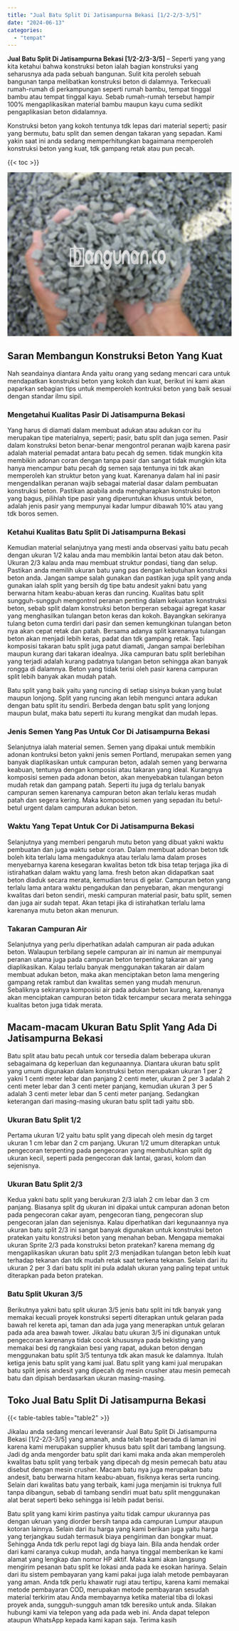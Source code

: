 ```yaml
---
title: "Jual Batu Split Di Jatisampurna Bekasi [1/2-2/3-3/5]"
date: "2024-06-13"
categories: 
  - "tempat"
---
```


**Jual Batu Split Di Jatisampurna Bekasi \[1/2-2/3-3/5\]** – Seperti yang yang kita ketahui bahwa konstruksi beton ialah bagian konstruksi yang seharusnya ada pada sebuah bangunan. Sulit kita peroleh sebuah bangunan tanpa melibatkan konstruksi beton di dalamnya. Terkecuali rumah-rumah di perkampungan seperti rumah bambu, tempat tinggal bambu atau tempat tinggal kayu. Sebab rumah-rumah tersebut hampir 100% mengaplikasikan material bambu maupun kayu cuma sedikit pengaplikasian beton didalamnya.

Konstruksi beton yang kokoh tentunya tdk lepas dari material seperti; pasir yang bermutu, batu split dan semen dengan takaran yang sepadan. Kami yakin saat ini anda sedang memperhitungkan bagaimana memperoleh konstruksi beton yang kuat, tdk gampang retak atau pun pecah.

{{< toc >}}

![Jual Batu Split Di Jatisampurna Bekasi [1/2-2/3-3/5]](/images/jual-batu-split-41.png)

## Saran Membangun Konstruksi Beton Yang Kuat

Nah seandainya diantara Anda yaitu orang yang sedang mencari cara untuk mendapatkan konstruksi beton yang kokoh dan kuat, berikut ini kami akan paparkan sebagian tips untuk memperoleh kontruksi beton yang baik sesuai dengan standar ilmu sipil.

### Mengetahui Kualitas Pasir Di Jatisampurna Bekasi

Yang harus di diamati dalam membuat adukan atau adukan cor itu merupakan tipe materialnya, seperti; pasir, batu split dan juga semen. Pasir dalam konstruksi beton benar-benar mengontrol peranan wajib karena pasir adalah material pemadat antara batu pecah dg semen. tidak mungkin kita membikin adonan coran dengan tanpa pasir dan sangat tidak mungkin kita hanya mencampur batu pecah dg semen saja tentunya ini tdk akan memperoleh kan struktur beton yang kuat. Karenanya dalam hal ini pasir mengendalikan peranan wajib sebagai material dasar dalam pembuatan konstruksi beton. Pastikan apabila anda mengharapkan konstruksi beton yang bagus, pilihlah tipe pasir yang diperuntukan khusus untuk beton, adalah jenis pasir yang mempunyai kadar lumpur dibawah 10% atau yang tdk boros semen.

### Ketahui Kualitas Batu Split Di Jatisampurna Bekasi

Kemudian material selanjutnya yang mesti anda observasi yaitu batu pecah dengan ukuran 1/2 kalau anda mau membikin lantai beton atau dak beton. Ukuran 2/3 kalau anda mau membuat struktur pondasi, tiang dan selup. Pastikan anda memilih ukuran batu yang pas dengan kebutuhan konstruksi beton anda. Jangan sampe salah gunakan dan pastikan juga split yang anda gunakan ialah split yang bersih dg tipe batu andesit yakni batu yang berwarna hitam keabu-abuan keras dan runcing. Kualitas batu split sungguh-sungguh mengontrol peranan penting dalam kekuatan konstruksi beton, sebab split dalam konstruksi beton berperan sebagai agregat kasar yang menghasilkan tulangan beton keras dan kokoh. Bayangkan sekiranya tulang beton cuma terdiri dari pasir dan semen kemungkinan tulangan beton nya akan cepat retak dan patah. Bersama adanya split karenanya tulangan beton akan menjadi lebih keras, padat dan tdk gampang retak. Tapi komposisi takaran batu split juga patut diamati, Jangan sampai berlebihan maupun kurang dari takaran idealnya. Jika campuran batu split berlebihan yang terjadi adalah kurang padatnya tulangan beton sehingga akan banyak rongga di dalamnya. Beton yang tidak terisi oleh pasir karena campuran split lebih banyak akan mudah patah.

Batu split yang baik yaitu yang runcing di setiap sisinya bukan yang bulat maupun lonjong. Split yang runcing akan lebih mengunci antara adukan dengan batu split itu sendiri. Berbeda dengan batu split yang lonjong maupun bulat, maka batu seperti itu kurang mengikat dan mudah lepas.

### Jenis Semen Yang Pas Untuk Cor Di Jatisampurna Bekasi

Selanjutnya ialah material semen. Semen yang dipakai untuk membikin adonan kontruksi beton yakni jenis semen Portland, merupakan semen yang banyak diaplikasikan untuk campuran beton, adalah semen yang berwarna keabuan, tentunya dengan komposisi atau takaran yang ideal. Kurangnya komposisi semen pada adonan beton, akan menyebabkan tulangan beton mudah retak dan gampang patah. Seperti itu juga dg terlalu banyak campuran semen karenanya campuran beton akan terlalu keras mudah patah dan segera kering. Maka komposisi semen yang sepadan itu betul-betul urgent dalam campuran adukan beton.

### Waktu Yang Tepat Untuk Cor Di Jatisampurna Bekasi

Selanjutnya yang memberi pengaruh mutu beton yang dibuat yakni waktu pembuatan dan juga waktu sebar coran. Dalam membuat adonan beton tdk boleh kita terlalu lama mengaduknya atau terlalu lama dalam proses menyebarnya karena kesegaran kwalitas beton tdk bisa tetap terjaga jika di istirahatkan dalam waktu yang lama. fresh beton akan didapatkan saat beton diaduk secara merata, kemudian terus di gelar. Campuran beton yang terlalu lama antara waktu pengadukan dan penyebaran, akan mengurangi kwalitas dari beton sendiri, meski campuran material pasir, batu split, semen dan juga air sudah tepat. Akan tetapi jika di istirahatkan terlalu lama karenanya mutu beton akan menurun.

### Takaran Campuran Air

Selanjutnya yang perlu diperhatikan adalah campuran air pada adukan beton. Walaupun terbilang sepele campuran air ini namun air mempunyai peranan utama juga pada campuran beton terpenting takaran air yang diaplikasikan. Kalau terlalu banyak menggunakan takaran air dalam membuat adukan beton, maka akan menciptakan beton lama mengering gampang retak rambut dan kwalitas semen yang mudah menurun. Sebaliknya sekiranya komposisi air pada adukan beton kurang, karenanya akan menciptakan campuran beton tidak tercampur secara merata sehingga kualitas beton juga tidak merata.

## Macam-macam Ukuran Batu Split Yang Ada Di Jatisampurna Bekasi

Batu split atau batu pecah untuk cor tersedia dalam beberapa ukuran sebagaimana dg keperluan dan kegunaannya. Diantara ukuran batu split yang umum digunakan dalam konstruksi beton merupakan ukuran 1 per 2 yakni 1 centi meter lebar dan panjang 2 centi meter, ukuran 2 per 3 adalah 2 centi meter lebar dan 3 centi meter panjang, kemudian ukuran 3 per 5 adalah 3 centi meter lebar dan 5 centi meter panjang. Sedangkan keterangan dari masing-masing ukuran batu split tadi yaitu sbb.

### Ukuran Batu Split 1/2

Pertama ukuran 1/2 yaitu batu split yang dipecah oleh mesin dg target ukuran 1 cm lebar dan 2 cm panjang. Ukuran 1/2 umum diterapkan untuk pengecoran terpenting pada pengecoran yang membutuhkan split dg ukuran kecil, seperti pada pengecoran dak lantai, garasi, kolom dan sejenisnya.

### Ukuran Batu Split 2/3

Kedua yakni batu split yang berukuran 2/3 ialah 2 cm lebar dan 3 cm panjang. Biasanya split dg ukuran ini dipakai untuk campuran adonan beton pada pengecoran cakar ayam, pengecoran tiang, pengecoran slup pengecoran jalan dan sejenisnya. Kalau diperhatikan dari kegunaannya nya ukuran batu split 2/3 ini sangat banyak digunakan untuk konstruksi beton pratekan yaitu konstruksi beton yang menahan beban. Mengapa memakai ukuran Sprite 2/3 pada konstruksi beton pratekan? karena memang dg mengaplikasikan ukuran batu split 2/3 menjadikan tulangan beton lebih kuat terhadap tekanan dan tdk mudah retak saat terkena tekanan. Selain dari itu ukuran 2 per 3 dari batu split ini pula adalah ukuran yang paling tepat untuk diterapkan pada beton pratekan.

### Batu Split Ukuran 3/5

Berikutnya yakni batu split ukuran 3/5 jenis batu split ini tdk banyak yang memakai kecuali proyek konstruksi seperti diterapkan untuk gelaran pada bawah rel kereta api, taman dan ada juga yang menerapkan untuk gelaran pada ada area bawah tower. Jikalau batu ukuran 3/5 ini digunakan untuk pengecoran karenanya tidak cocok khususnya pada bekisting yang memakai besi dg rangkaian besi yang rapat, adukan beton dengan menggunakan batu split 3/5 tentunya tdk akan masuk ke dalamnya. Itulah ketiga jenis batu split yang kami jual. Batu split yang kami jual merupakan batu split jenis andesit yang dipecah dg mesin crusher atau mesin pemecah batu dan dipisah berdasarkan ukuran masing-masing.

## Toko Jual Batu Split Di Jatisampurna Bekasi

{{< table-tables table="table2" >}}

Jikalau anda sedang mencari leveransir Jual Batu Split Di Jatisampurna Bekasi \[1/2-2/3-3/5\] yang amanah, anda telah tepat berada di laman ini karena kami merupakan supplier khusus batu split dari tambang langsung. Jadi dg anda mengorder batu split dari kami maka anda akan memperoleh kwalitas batu split yang terbaik yang dipecah dg mesin pemecah batu atau disebut dengan mesin crusher. Macam batu nya juga merupakan batu andesit, batu berwarna hitam keabu-abuan, fisiknya keras serta runcing. Selain dari kwalitas batu yang terbaik, kami juga menjamin isi truknya full tanpa dibangun, sebab di tambang sendiri muat batu split menggunakan alat berat seperti beko sehingga isi lebih padat berisi.

Batu split yang kami kirim pastinya yaitu tidak campur ukurannya pas dengan ukruan yang diorder bersih tanpa ada campuran Lumpur ataupun kotoran lainnya. Selain dari itu harga yang kami berikan juga yaitu harga yang terjangkau sudah termasuk biaya pengiriman dan bongkar muat. Sehingga Anda tdk perlu repot lagi dg biaya lain. Bila anda hendak order dari kami caranya cukup mudah, anda hanya tinggal memberikan ke kami alamat yang lengkap dan nomor HP aktif. Maka kami akan langsung mengirim pesanan batu split ke lokasi anda pada ke esokan harinya. Selain dari itu sistem pembayaran yang kami pakai juga ialah metode pembayaran yang aman. Anda tdk perlu khawatir rugi atau tertipu, karena kami memakai metode pembayaran COD, merupakan metode pembayaran sesudah material terkirim atau Anda membayarnya ketika material tiba di lokasi proyek anda, sungguh-sungguh aman tdk beresiko untuk anda. Silakan hubungi kami via telepon yang ada pada web ini. Anda dapat telepon ataupun WhatsApp kepada kami kapan saja. Terima kasih
